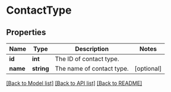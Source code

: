 # ContactType

## Properties
Name | Type | Description | Notes
------------ | ------------- | ------------- | -------------
**id** | **int** | The ID of contact type. | 
**name** | **string** | The name of contact type. | [optional] 

[[Back to Model list]](../README.md#documentation-for-models) [[Back to API list]](../README.md#documentation-for-api-endpoints) [[Back to README]](../README.md)


